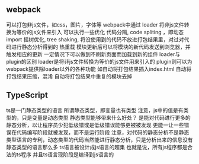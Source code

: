 ## webpack
可以打包非js文件，如css，图片，字体等
  webpack中通过 loader 将非js文件转换为等价的js文件来引入
可以执行一些优化
  代码分隔, code spliting ，即动态 import
  摇树优化, tree shaking, 将没使用到的代码不放进打包结果里，对过对代码进行静态分析得到的
热重载
  模块更新后可以将模块的新代码发送到浏览器，并触发相应的更新
    一定情况下可以做到不刷新页面而加载到新的组件
loader与plugin的区别
  loader是将非js文件转换为等价的js文件用来引入的
  plugin则可以为webpack提供除loader以外的各种功能
      如自动将打包结果插入index.html
      自动将打包结果压缩，混淆
      自动将打包结果中重复的模块去掉


## TypeScript
ts是一门静态类型的语言
  所谓静态类型，即变量也有类型
  注意，js中的值是有类型的，只是变量是动态类型
静态类型能够带来什么好处？
  是能对代码进行更多的静态分析，以让程序员少犯低级错或是低级错误能够更被被发现
    更能一让一些错误在代码编写阶段就被发现，而不是运行阶段
  注意，对代码的静态分析不是静态类型语言的专利，动态类型的代码当然能进行静态分析，只是分析出来的信息没有静态类型的语言那么多
ts语言被设计成js语言的超集
  也就是说，所有js程序都是合法的ts程序
  并且ts语言现阶段是编译到js语言的
